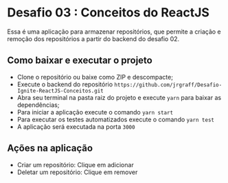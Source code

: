 # Desafio 03 : Conceitos do ReactJS

Essa é uma aplicação para armazenar repositórios, que permite a criação e remoção dos repositórios a partir do backend do desafio 02.

## Como baixar e executar o projeto

 - Clone o repositório ou baixe como ZIP e descompacte;
 - Execute o backend do repositório `https://github.com/jrgraff/Desafio-Ignite-ReactJS-Conceitos.git`
 - Abra seu terminal na pasta raiz do projeto e execute `yarn` para baixar as dependências;
 - Para iniciar a aplicação execute o comando  `yarn start`
 - Para executar os testes automatizados execute o comando  `yarn test`
 - A aplicação será executada na porta `3000`
 
## Ações na aplicação
 - Criar um repositório: Clique em adicionar
 - Deletar um repositório: Clique em remover

